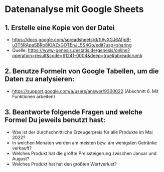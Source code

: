 # Datenanalyse mit Google Sheets

## 1. Erstelle eine Kopie von der Datei
  * https://docs.google.com/spreadsheets/d/1IAyXGJ6AfjpB-u3T5RApaSBRo8IOAZxGOTEnJL5S4Go/edit?usp=sharing 
  * Quelle: https://www-genesis.destatis.de/genesis/online?operation=result&code=61241-0004&deep=true#abreadcrumb
## 2. Benutze Formeln von Google Tabellen, um die Daten zu analysieren:
  * https://support.google.com/a/users/answer/9300022 (Abschnitt 6. Mit Funktionen arbeiten)
## 3. Beantworte folgende Fragen und welche Formel Du jeweils benutzt hast:
  *  Was ist der durchschnittliche Erzeugerpreis für alle Produkte im Mai 2022?
  *  In welchen Monaten werden am meisten bzw. am wenigsten Getränke verkauft? 
  *  Welches Produkt hat die größte Preissteigerung zwischen Januar und August?
  *  Welches Produkt hat hat den größten Wertverlust?
